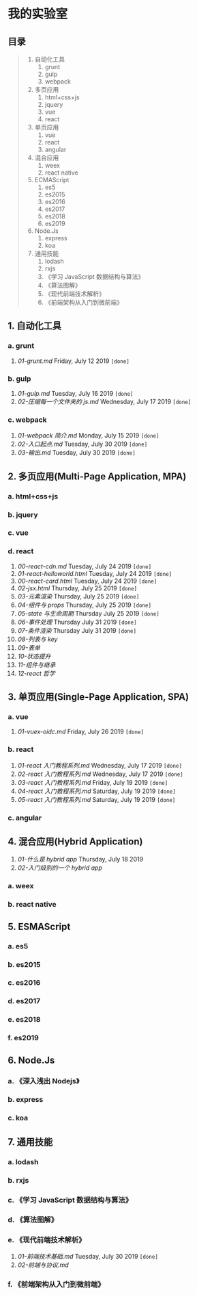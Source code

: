 # 我的实验室

## 目录

> 1. 自动化工具
>    1. grunt
>    2. gulp
>    3. webpack
> 2. 多页应用
>    1. html+css+js
>    2. jquery
>    3. vue
>    4. react
> 3. 单页应用
>    1. vue
>    2. react
>    3. angular
> 4. 混合应用
>    1. weex
>    2. react native
> 5. ECMAScript
>    1. es5
>    2. es2015
>    3. es2016
>    4. es2017
>    5. es2018
>    6. es2019
> 6. Node.Js
>    1. express
>    2. koa
> 7. 通用技能
>    1. lodash
>    2. rxjs
>    3. 《学习 JavaScript 数据结构与算法》
>    4. 《算法图解》
>    5. 《现代前端技术解析》
>    6. 《前端架构从入门到微前端》

## 1. 自动化工具

### a. grunt

1. _01-grunt.md_ Friday, July 12 2019 `[done]`

### b. gulp

1. _01-gulp.md_ Tuesday, July 16 2019 `[done]`
2. _02-压缩每一个文件夹的 js.md_ Wednesday, July 17 2019 `[done]`

### c. webpack

1. _01-webpack 简介.md_ Monday, July 15 2019 `[done]`
2. _02-入口起点.md_ Tuesday, July 30 2019 `[done]`
3. _03-输出.md_ Tuesday, July 30 2019 `[done]`

## 2. 多页应用(Multi-Page Application, MPA)

### a. html+css+js

### b. jquery

### c. vue

### d. react

1. _00-react-cdn.md_ Tuesday, July 24 2019 `[done]`
2. _01-react-helloworld.html_ Tuesday, July 24 2019 `[done]`
3. _00-react-card.html_ Tuesday, July 24 2019 `[done]`
4. _02-jsx.html_ Thursday, July 25 2019 `[done]`
5. _03-元素渲染_ Thursday, July 25 2019 `[done]`
6. _04-组件与 props_ Thursday, July 25 2019 `[done]`
7. _05-state 与生命周期_ Thursday July 25 2019 `[done]`
8. _06-事件处理_ Thursday July 31 2019 `[done]`
9. _07-条件渲染_ Thursday July 31 2019 `[done]`
10. _08-列表与 key_
11. _09-表单_
12. _10-状态提升_
13. _11-组件与继承_
14. _12-react 哲学_

## 3. 单页应用(Single-Page Application, SPA)

### a. vue

1. _01-vuex-oidc.md_ Friday, July 26 2019 `[done]`

### b. react

1. _01-react 入门教程系列.md_ Wednesday, July 17 2019 `[done]`
2. _02-react 入门教程系列.md_ Wednesday, July 17 2019 `[done]`
3. _03-react 入门教程系列.md_ Friday, July 19 2019 `[done]`
4. _04-react 入门教程系列.md_ Saturday, July 19 2019 `[done]`
5. _05-react 入门教程系列.md_ Saturday, July 19 2019 `[done]`

### c. angular

## 4. 混合应用(Hybrid Application)

1. _01-什么是 hybrid app_ Thursday, July 18 2019
2. _02-入门级别的一个 hybrid app_

### a. weex

### b. react native

## 5. ESMAScript

### a. es5

### b. es2015

### c. es2016

### d. es2017

### e. es2018

### f. es2019

## 6. Node.Js

### a. 《深入浅出 Nodejs》

### b. express

### c. koa

## 7. 通用技能

### a. lodash

### b. rxjs

### c. 《学习 JavaScript 数据结构与算法》

### d. 《算法图解》

### e. 《现代前端技术解析》

1. _01-前端技术基础.md_ Tuesday, July 30 2019 `[done]`
2. _02-前端与协议.md_

### f. 《前端架构从入门到微前端》
